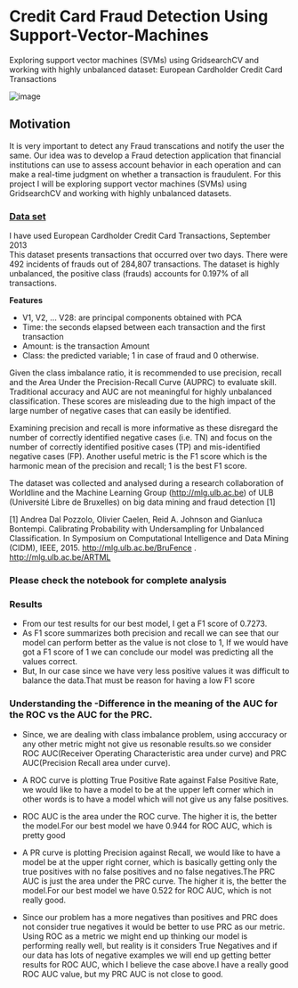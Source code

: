 # Credit Card Fraud Detection Using Support-Vector-Machines
Exploring support vector machines (SVMs) using GridsearchCV and working with highly unbalanced dataset: European Cardholder Credit Card Transactions

![image](https://user-images.githubusercontent.com/46058709/82122058-d123fe00-9756-11ea-9c6c-97471315980d.png)

## Motivation

It is very important to detect any Fraud transcations and notify the user the same. Our idea was to develop a Fraud detection application that financial institutions can use to assess account behavior in each operation and can make a real-time judgment on whether a transaction is fraudulent. For this project I will be exploring support vector machines (SVMs)
using GridsearchCV and working with highly unbalanced datasets.


### [Data set](https://www.kaggle.com/kerneler/starter-credit-card-fraud-detection-e6d0de2d-9)
I have used European Cardholder Credit Card Transactions, September 2013  
This dataset presents transactions that occurred over two days. There were 492 incidents of 
frauds out of 284,807 transactions. The dataset is highly unbalanced, the positive class 
(frauds) accounts for 0.197% of all transactions.

__Features__  
* V1, V2, ... V28: are principal components obtained with PCA  
* Time: the seconds elapsed between each transaction and the first transaction  
* Amount: is the transaction Amount  
* Class: the predicted variable; 1 in case of fraud and 0 otherwise.  

Given the class imbalance ratio, it is recommended to use precision, recall and the 
Area Under the Precision-Recall Curve (AUPRC) to evaluate skill. Traditional accuracy 
and AUC are not meaningful for highly unbalanced classification. These scores are 
misleading due to the high impact of the large number of negative cases that can easily
be identified. 

Examining precision and recall is more informative as these disregard the number of 
correctly identified negative cases (i.e. TN) and focus on the number of correctly 
identified positive cases (TP) and mis-identified negative cases (FP). Another useful 
metric is the F1 score which is the harmonic mean of the precision and recall; 1 is the 
best F1 score.

The dataset was collected and analysed during a research collaboration of 
Worldline and the Machine Learning Group (http://mlg.ulb.ac.be) of ULB (Université 
Libre de Bruxelles) on big data mining and fraud detection [1]

[1] Andrea Dal Pozzolo, Olivier Caelen, Reid A. Johnson and Gianluca Bontempi.
Calibrating Probability with Undersampling for Unbalanced Classification. In Symposium
on Computational Intelligence and Data Mining (CIDM), IEEE, 2015.
http://mlg.ulb.ac.be/BruFence . http://mlg.ulb.ac.be/ARTML

### Please check the notebook for complete analysis

### Results
- From our test results for our best model, I get a F1 score of 0.7273. 
- As F1 score summarizes both precision and recall we can see that our model can perform better as the value is not close to 1, If we would have got a F1 score of 1 we can conclude our model was predicting all the values correct.
- But, In our case since we have very less positive values it was difficult to balance the data.That must be reason for having a low F1 score

### Understanding the -Difference in the meaning of the AUC for the ROC vs the AUC for the PRC.
- Since, we are dealing with class imbalance problem, using acccuracy or any other metric might not give us resonable results.so we consider ROC AUC(Receiver Operating Characteristic area under curve) and PRC AUC(Precision Recall area under curve).

- A ROC curve is plotting True Positive Rate against False Positive Rate, we would like to have a model to be at the upper left corner which in other words is to have a model which will not give us any false positives.
- ROC AUC is the area under the ROC curve. The higher it is, the better the model.For our best model we have 0.944
for ROC AUC, which is pretty good

- A PR curve is plotting Precision against Recall, we would like to have a model be at the upper right corner, which is basically getting only the true positives with no false positives and no false negatives.The PRC AUC is just the area under the PRC curve. The higher it is, the better the model.For our best model we have 0.522 for ROC AUC, which is not really good.

- Since our problem has a more negatives than positives and PRC does not consider true negatives it would be better to use PRC as our metric. Using ROC as a metric we might end up thinking our model is performing really well, but reality is it considers True Negatives and if our data has lots of negative examples we will end up getting better results for ROC AUC, which I believe the case above.I have a really good ROC AUC value, but my PRC AUC is not close to good.

